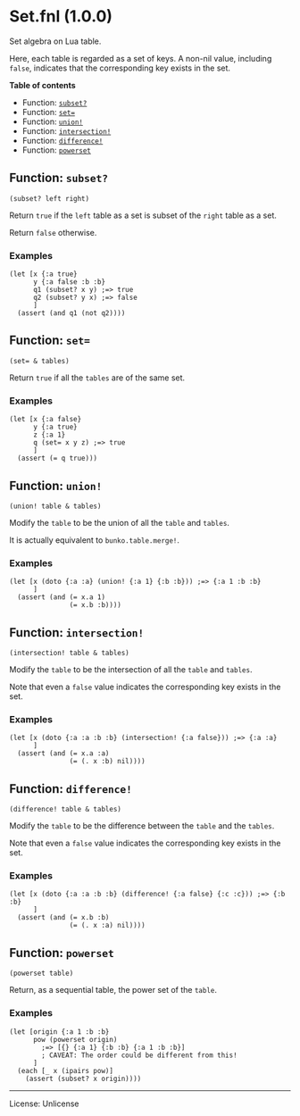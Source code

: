 # Set.fnl (1.0.0)

Set algebra on Lua table.

Here, each table is regarded as a set of keys. A non-nil value, including
`false`, indicates that the corresponding key exists in the set.

**Table of contents**

- Function: [`subset?`](#function-subset)
- Function: [`set=`](#function-set)
- Function: [`union!`](#function-union)
- Function: [`intersection!`](#function-intersection)
- Function: [`difference!`](#function-difference)
- Function: [`powerset`](#function-powerset)

## Function: `subset?`

```
(subset? left right)
```

Return `true` if the `left` table as a set is subset of the `right` table as a set.

Return `false` otherwise.

### Examples

```fennel
(let [x {:a true}
      y {:a false :b :b}
      q1 (subset? x y) ;=> true
      q2 (subset? y x) ;=> false
      ]
  (assert (and q1 (not q2))))
```

## Function: `set=`

```
(set= & tables)
```

Return `true` if all the `tables` are of the same set.

### Examples

```fennel
(let [x {:a false}
      y {:a true}
      z {:a 1}
      q (set= x y z) ;=> true
      ]
  (assert (= q true)))
```

## Function: `union!`

```
(union! table & tables)
```

Modify the `table` to be the union of all the `table` and `tables`.

It is actually equivalent to `bunko.table.merge!`.

### Examples 

```fennel
(let [x (doto {:a :a} (union! {:a 1} {:b :b})) ;=> {:a 1 :b :b}
      ]
  (assert (and (= x.a 1)
               (= x.b :b))))
```

## Function: `intersection!`

```
(intersection! table & tables)
```

Modify the `table` to be the intersection of all the `table` and `tables`.

Note that even a `false` value indicates the corresponding key exists in the set.

### Examples 

```fennel
(let [x (doto {:a :a :b :b} (intersection! {:a false})) ;=> {:a :a}
      ]
  (assert (and (= x.a :a)
               (= (. x :b) nil))))
```

## Function: `difference!`

```
(difference! table & tables)
```

Modify the `table` to be the difference between the `table` and the `tables`.

Note that even a `false` value indicates the corresponding key exists in the set.

### Examples 

```fennel
(let [x (doto {:a :a :b :b} (difference! {:a false} {:c :c})) ;=> {:b :b}
      ]
  (assert (and (= x.b :b)
               (= (. x :a) nil))))
```

## Function: `powerset`

```
(powerset table)
```

Return, as a sequential table, the power set of the `table`.

### Examples

```fennel
(let [origin {:a 1 :b :b}
      pow (powerset origin)
        ;=> [{} {:a 1} {:b :b} {:a 1 :b :b}]
        ; CAVEAT: The order could be different from this!
      ]
  (each [_ x (ipairs pow)]
    (assert (subset? x origin))))
```

---

License: Unlicense

<!-- Generated with Fnldoc 1.1.0-dev-66c2ee5
     https://sr.ht/~m15a/fnldoc/ -->
